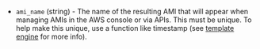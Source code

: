 <!-- Code generated from the comments of the AMIConfig struct in builder/amazon/common/ami_config.go; DO NOT EDIT MANUALLY -->

-   `ami_name` (string) - The name of the resulting AMI that will appear when managing AMIs in the
    AWS console or via APIs. This must be unique. To help make this unique,
    use a function like timestamp (see [template
    engine](../templates/engine.html) for more info).
    